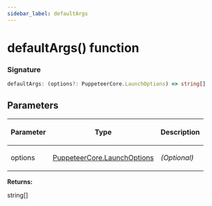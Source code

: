 ```yaml
---
sidebar_label: defaultArgs
---
```


# defaultArgs() function

### Signature

```typescript
defaultArgs: (options?: PuppeteerCore.LaunchOptions) => string[]
```

## Parameters

<table><thead><tr><th>

Parameter

</th><th>

Type

</th><th>

Description

</th></tr></thead>
<tbody><tr><td>

options

</td><td>

[PuppeteerCore.LaunchOptions](./puppeteer.launchoptions.md)

</td><td>

_(Optional)_

</td></tr>
</tbody></table>

**Returns:**

string\[\]
